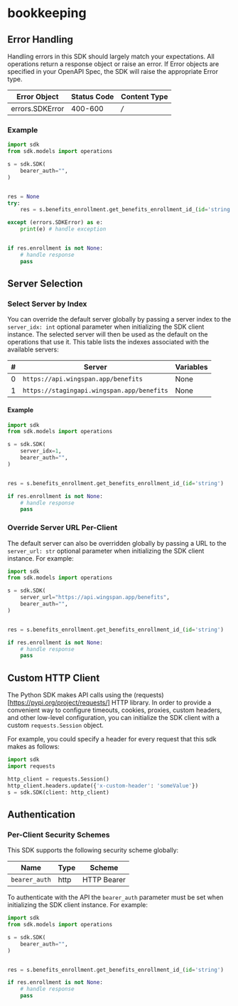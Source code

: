 # bookkeeping

<!-- No SDK Installation -->
<!-- No SDK Example Usage -->
<!-- No SDK Available Operations -->


<!-- Start Dev Containers -->



<!-- End Dev Containers -->



<!-- Start Error Handling -->
## Error Handling

Handling errors in this SDK should largely match your expectations.  All operations return a response object or raise an error.  If Error objects are specified in your OpenAPI Spec, the SDK will raise the appropriate Error type.

| Error Object    | Status Code     | Content Type    |
| --------------- | --------------- | --------------- |
| errors.SDKError | 400-600         | */*             |

### Example

```python
import sdk
from sdk.models import operations

s = sdk.SDK(
    bearer_auth="",
)


res = None
try:
    res = s.benefits_enrollment.get_benefits_enrollment_id_(id='string')

except (errors.SDKError) as e:
    print(e) # handle exception


if res.enrollment is not None:
    # handle response
    pass
```
<!-- End Error Handling -->



<!-- Start Server Selection -->
## Server Selection

### Select Server by Index

You can override the default server globally by passing a server index to the `server_idx: int` optional parameter when initializing the SDK client instance. The selected server will then be used as the default on the operations that use it. This table lists the indexes associated with the available servers:

| # | Server | Variables |
| - | ------ | --------- |
| 0 | `https://api.wingspan.app/benefits` | None |
| 1 | `https://stagingapi.wingspan.app/benefits` | None |

#### Example

```python
import sdk
from sdk.models import operations

s = sdk.SDK(
    server_idx=1,
    bearer_auth="",
)


res = s.benefits_enrollment.get_benefits_enrollment_id_(id='string')

if res.enrollment is not None:
    # handle response
    pass
```


### Override Server URL Per-Client

The default server can also be overridden globally by passing a URL to the `server_url: str` optional parameter when initializing the SDK client instance. For example:
```python
import sdk
from sdk.models import operations

s = sdk.SDK(
    server_url="https://api.wingspan.app/benefits",
    bearer_auth="",
)


res = s.benefits_enrollment.get_benefits_enrollment_id_(id='string')

if res.enrollment is not None:
    # handle response
    pass
```
<!-- End Server Selection -->



<!-- Start Custom HTTP Client -->
## Custom HTTP Client

The Python SDK makes API calls using the (requests)[https://pypi.org/project/requests/] HTTP library.  In order to provide a convenient way to configure timeouts, cookies, proxies, custom headers, and other low-level configuration, you can initialize the SDK client with a custom `requests.Session` object.

For example, you could specify a header for every request that this sdk makes as follows:
```python
import sdk
import requests

http_client = requests.Session()
http_client.headers.update({'x-custom-header': 'someValue'})
s = sdk.SDK(client: http_client)
```
<!-- End Custom HTTP Client -->



<!-- Start Authentication -->

## Authentication

### Per-Client Security Schemes

This SDK supports the following security scheme globally:

| Name          | Type          | Scheme        |
| ------------- | ------------- | ------------- |
| `bearer_auth` | http          | HTTP Bearer   |

To authenticate with the API the `bearer_auth` parameter must be set when initializing the SDK client instance. For example:
```python
import sdk
from sdk.models import operations

s = sdk.SDK(
    bearer_auth="",
)


res = s.benefits_enrollment.get_benefits_enrollment_id_(id='string')

if res.enrollment is not None:
    # handle response
    pass
```
<!-- End Authentication -->

<!-- Placeholder for Future Speakeasy SDK Sections -->


